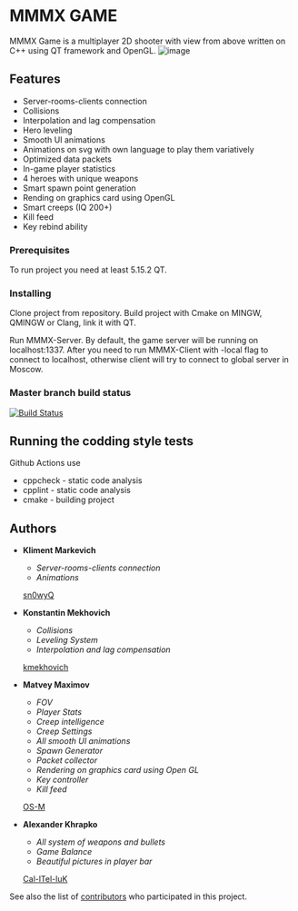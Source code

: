 # MMMX GAME

MMMX Game is a multiplayer 2D shooter with view from above written on C++ using QT framework and OpenGL.
![image](https://user-images.githubusercontent.com/45922618/119276771-99327f00-bc24-11eb-864a-9105292ec3d2.png)
 
## Features

- Server-rooms-clients connection
- Collisions
- Interpolation and lag compensation
- Hero leveling
- Smooth UI animations
- Animations on svg with own language to play them variatively
- Optimized data packets
- In-game player statistics
- 4 heroes with unique weapons
- Smart spawn point generation
- Rending on graphics card using OpenGL
- Smart creeps (IQ 200+)
- Kill feed
- Key rebind ability

### Prerequisites

To run project you need at least 5.15.2 QT.

### Installing

Clone project from repository. Build project with Cmake on MINGW, QMINGW or Clang, link it with QT.

Run MMMX-Server. By default, the game server will be running on localhost:1337.
After you need to run MMMX-Client with -local flag to connect to localhost, otherwise client will try to connect to global server in Moscow.

### Master branch build status
[![Build Status](https://github.com/sn0wyQ/MMMX/actions/workflows/ci.yml/badge.svg?branch=master)](https://github.com/sn0wyQ/MMMX/actions/workflows/ci.yml)

## Running the codding style tests

Github Actions use 
- cppcheck - static code analysis
- cpplint - static code analysis
- cmake - building project

## Authors

* **Kliment Markevich**
    - *Server-rooms-clients connection*
    - *Animations*

    [sn0wyQ](https://github.com/sn0wyQ)
* **Konstantin Mekhovich** 
    - *Collisions*
    - *Leveling System*
    - *Interpolation and lag compensation*
    
    [kmekhovich](https://github.com/kmekhovich)
* **Matvey Maximov** 
    - *FOV*
    - *Player Stats*
    - *Creep intelligence*
    - *Creep Settings*
    - *All smooth UI animations*
    - *Spawn Generator*
    - *Packet collector*
    - *Rendering on graphics card using Open GL*
    - *Key controller*
    - *Kill feed*

    [OS-M](https://github.com/OS-M)
* **Alexander Khrapko** 
    - *All system of weapons and bullets*
    - *Game Balance*
    - *Beautiful pictures in player bar*

    [Cal-lTel-luK](https://github.com/Cal-lTel-luK)

See also the list of [contributors](https://github.com/sn0wyQ/MMMX/contributors) who participated in this project.

